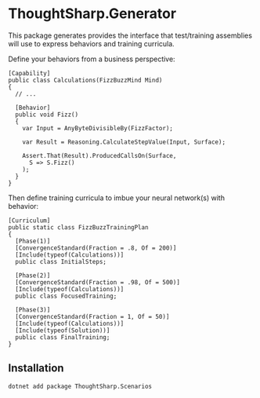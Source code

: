 ﻿# ThoughtSharp.Generator

This package generates provides the interface that test/training assemblies will use to express behaviors and training curricula.

Define your behaviors from a business perspective:

```CSharp
[Capability]
public class Calculations(FizzBuzzMind Mind)
{
  // ...

  [Behavior]
  public void Fizz()
  {
    var Input = AnyByteDivisibleBy(FizzFactor);

    var Result = Reasoning.CalculateStepValue(Input, Surface);

    Assert.That(Result).ProducedCallsOn(Surface,
      S => S.Fizz()
    );
  }
}
```

Then define training curricula to imbue your neural network(s) with behavior:

```CSharp
[Curriculum]
public static class FizzBuzzTrainingPlan
{
  [Phase(1)]
  [ConvergenceStandard(Fraction = .8, Of = 200)]
  [Include(typeof(Calculations))]
  public class InitialSteps;

  [Phase(2)]
  [ConvergenceStandard(Fraction = .98, Of = 500)]
  [Include(typeof(Calculations))]
  public class FocusedTraining;

  [Phase(3)]
  [ConvergenceStandard(Fraction = 1, Of = 50)]
  [Include(typeof(Calculations))]
  [Include(typeof(Solution))]
  public class FinalTraining;
}
```

## Installation

```bash
dotnet add package ThoughtSharp.Scenarios
```